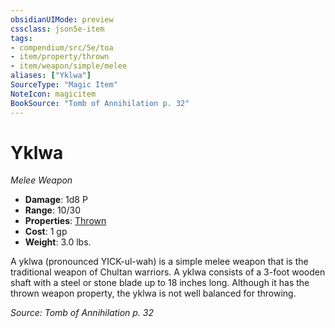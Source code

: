 ```yaml
---
obsidianUIMode: preview
cssclass: json5e-item
tags:
- compendium/src/5e/toa
- item/property/thrown
- item/weapon/simple/melee
aliases: ["Yklwa"]
SourceType: "Magic Item"
NoteIcon: magicitem
BookSource: "Tomb of Annihilation p. 32"
---
```

# Yklwa
*Melee Weapon*  

- **Damage**: 1d8 P
- **Range**: 10/30
- **Properties**: [Thrown](/2-Mechanics/CLI/rules/item-properties.md#Thrown)
- **Cost**: 1 gp
- **Weight**: 3.0 lbs.

A yklwa (pronounced YICK-ul-wah) is a simple melee weapon that is the traditional weapon of Chultan warriors. A yklwa consists of a 3-foot wooden shaft with a steel or stone blade up to 18 inches long. Although it has the thrown weapon property, the yklwa is not well balanced for throwing.

*Source: Tomb of Annihilation p. 32*